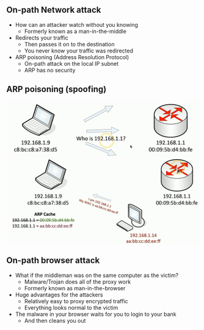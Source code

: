 ## On-path Network attack
- How can an attacker watch without you knowing
	- Formerly known as a man-in-the-middle
- Redirects your traffic
	- Then passes it on to the destination
	- You never know your traffic was redirected
- ARP poisoning (Address Resolution Protocol)
	- On-path attack on the local IP subnet
	- ARP has no security

## ARP poisoning (spoofing)
![](../Images/041%20-%20On-path%20attacks-1.png)
![](../Images/041%20-%20On-path%20attacks-2.png)

## On-path browser attack
- What if the middleman was on the same computer as the victim?
	- Malware/Trojan does all of the proxy work
	- Formerly known as man-in-the-browser
- Huge advantages for the attackers
	- Relatively easy to proxy encrypted traffic
	- Everything looks normal to the victim
- The malware in your browser waits for you to login to your bank
	- And then cleans you out

